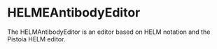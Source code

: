 HELMEAntibodyEditor
==================

The HELMAntibodyEditor is an editor based on HELM notation and the Pistoia HELM editor.
